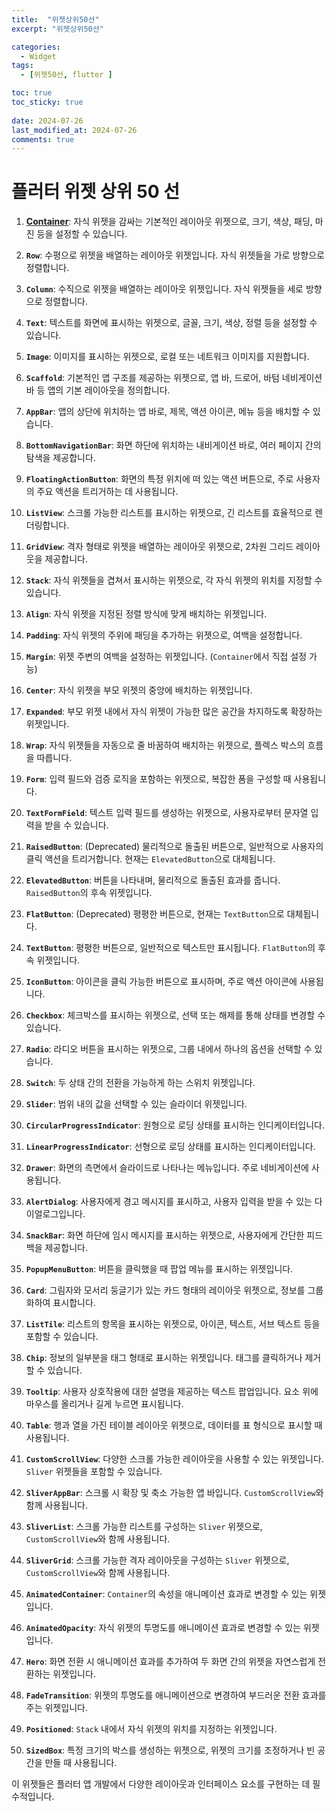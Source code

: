 ```yaml
---
title:  "위젯상위50선" 
excerpt: "위젯상위50선"

categories:
  - Widget
tags:
  - [위젯50선, flutter ]

toc: true
toc_sticky: true
 
date: 2024-07-26
last_modified_at: 2024-07-26
comments: true
---
```


# 플러터 위젯 상위 50 선

1. **[Container](https://herkss.github.io/widget/container/)**: 자식 위젯을 감싸는 기본적인 레이아웃 위젯으로, 크기, 색상, 패딩, 마진 등을 설정할 수 있습니다.
 
2. **`Row`**: 수평으로 위젯을 배열하는 레이아웃 위젯입니다. 자식 위젯들을 가로 방향으로 정렬합니다.

3. **`Column`**: 수직으로 위젯을 배열하는 레이아웃 위젯입니다. 자식 위젯들을 세로 방향으로 정렬합니다.

4. **`Text`**: 텍스트를 화면에 표시하는 위젯으로, 글꼴, 크기, 색상, 정렬 등을 설정할 수 있습니다.

5. **`Image`**: 이미지를 표시하는 위젯으로, 로컬 또는 네트워크 이미지를 지원합니다.

6. **`Scaffold`**: 기본적인 앱 구조를 제공하는 위젯으로, 앱 바, 드로어, 바텀 네비게이션 바 등 앱의 기본 레이아웃을 정의합니다.

7. **`AppBar`**: 앱의 상단에 위치하는 앱 바로, 제목, 액션 아이콘, 메뉴 등을 배치할 수 있습니다.

8. **`BottomNavigationBar`**: 화면 하단에 위치하는 내비게이션 바로, 여러 페이지 간의 탐색을 제공합니다.

9. **`FloatingActionButton`**: 화면의 특정 위치에 떠 있는 액션 버튼으로, 주로 사용자의 주요 액션을 트리거하는 데 사용됩니다.

10. **`ListView`**: 스크롤 가능한 리스트를 표시하는 위젯으로, 긴 리스트를 효율적으로 렌더링합니다.

11. **`GridView`**: 격자 형태로 위젯을 배열하는 레이아웃 위젯으로, 2차원 그리드 레이아웃을 제공합니다.

12. **`Stack`**: 자식 위젯들을 겹쳐서 표시하는 위젯으로, 각 자식 위젯의 위치를 지정할 수 있습니다.

13. **`Align`**: 자식 위젯을 지정된 정렬 방식에 맞게 배치하는 위젯입니다.

14. **`Padding`**: 자식 위젯의 주위에 패딩을 추가하는 위젯으로, 여백을 설정합니다.

15. **`Margin`**: 위젯 주변의 여백을 설정하는 위젯입니다. (`Container`에서 직접 설정 가능)

16. **`Center`**: 자식 위젯을 부모 위젯의 중앙에 배치하는 위젯입니다.

17. **`Expanded`**: 부모 위젯 내에서 자식 위젯이 가능한 많은 공간을 차지하도록 확장하는 위젯입니다.

18. **`Wrap`**: 자식 위젯들을 자동으로 줄 바꿈하여 배치하는 위젯으로, 플렉스 박스의 흐름을 따릅니다.

19. **`Form`**: 입력 필드와 검증 로직을 포함하는 위젯으로, 복잡한 폼을 구성할 때 사용됩니다.

20. **`TextFormField`**: 텍스트 입력 필드를 생성하는 위젯으로, 사용자로부터 문자열 입력을 받을 수 있습니다.

21. **`RaisedButton`**: (Deprecated) 물리적으로 돌출된 버튼으로, 일반적으로 사용자의 클릭 액션을 트리거합니다. 현재는 `ElevatedButton`으로 대체됩니다.

22. **`ElevatedButton`**: 버튼을 나타내며, 물리적으로 돌출된 효과를 줍니다. `RaisedButton`의 후속 위젯입니다.

23. **`FlatButton`**: (Deprecated) 평평한 버튼으로, 현재는 `TextButton`으로 대체됩니다.

24. **`TextButton`**: 평평한 버튼으로, 일반적으로 텍스트만 표시됩니다. `FlatButton`의 후속 위젯입니다.

25. **`IconButton`**: 아이콘을 클릭 가능한 버튼으로 표시하며, 주로 액션 아이콘에 사용됩니다.

26. **`Checkbox`**: 체크박스를 표시하는 위젯으로, 선택 또는 해제를 통해 상태를 변경할 수 있습니다.

27. **`Radio`**: 라디오 버튼을 표시하는 위젯으로, 그룹 내에서 하나의 옵션을 선택할 수 있습니다.

28. **`Switch`**: 두 상태 간의 전환을 가능하게 하는 스위치 위젯입니다.

29. **`Slider`**: 범위 내의 값을 선택할 수 있는 슬라이더 위젯입니다.

30. **`CircularProgressIndicator`**: 원형으로 로딩 상태를 표시하는 인디케이터입니다.

31. **`LinearProgressIndicator`**: 선형으로 로딩 상태를 표시하는 인디케이터입니다.

32. **`Drawer`**: 화면의 측면에서 슬라이드로 나타나는 메뉴입니다. 주로 네비게이션에 사용됩니다.

33. **`AlertDialog`**: 사용자에게 경고 메시지를 표시하고, 사용자 입력을 받을 수 있는 다이얼로그입니다.

34. **`SnackBar`**: 화면 하단에 임시 메시지를 표시하는 위젯으로, 사용자에게 간단한 피드백을 제공합니다.

35. **`PopupMenuButton`**: 버튼을 클릭했을 때 팝업 메뉴를 표시하는 위젯입니다.

36. **`Card`**: 그림자와 모서리 둥글기가 있는 카드 형태의 레이아웃 위젯으로, 정보를 그룹화하여 표시합니다.

37. **`ListTile`**: 리스트의 항목을 표시하는 위젯으로, 아이콘, 텍스트, 서브 텍스트 등을 포함할 수 있습니다.

38. **`Chip`**: 정보의 일부분을 태그 형태로 표시하는 위젯입니다. 태그를 클릭하거나 제거할 수 있습니다.

39. **`Tooltip`**: 사용자 상호작용에 대한 설명을 제공하는 텍스트 팝업입니다. 요소 위에 마우스를 올리거나 길게 누르면 표시됩니다.

40. **`Table`**: 행과 열을 가진 테이블 레이아웃 위젯으로, 데이터를 표 형식으로 표시할 때 사용됩니다.

41. **`CustomScrollView`**: 다양한 스크롤 가능한 레이아웃을 사용할 수 있는 위젯입니다. `Sliver` 위젯들을 포함할 수 있습니다.

42. **`SliverAppBar`**: 스크롤 시 확장 및 축소 가능한 앱 바입니다. `CustomScrollView`와 함께 사용됩니다.

43. **`SliverList`**: 스크롤 가능한 리스트를 구성하는 `Sliver` 위젯으로, `CustomScrollView`와 함께 사용됩니다.

44. **`SliverGrid`**: 스크롤 가능한 격자 레이아웃을 구성하는 `Sliver` 위젯으로, `CustomScrollView`와 함께 사용됩니다.

45. **`AnimatedContainer`**: `Container`의 속성을 애니메이션 효과로 변경할 수 있는 위젯입니다.

46. **`AnimatedOpacity`**: 자식 위젯의 투명도를 애니메이션 효과로 변경할 수 있는 위젯입니다.

47. **`Hero`**: 화면 전환 시 애니메이션 효과를 추가하여 두 화면 간의 위젯을 자연스럽게 전환하는 위젯입니다.

48. **`FadeTransition`**: 위젯의 투명도를 애니메이션으로 변경하여 부드러운 전환 효과를 주는 위젯입니다.

49. **`Positioned`**: `Stack` 내에서 자식 위젯의 위치를 지정하는 위젯입니다.

50. **`SizedBox`**: 특정 크기의 박스를 생성하는 위젯으로, 위젯의 크기를 조정하거나 빈 공간을 만들 때 사용됩니다.

이 위젯들은 플러터 앱 개발에서 다양한 레이아웃과 인터페이스 요소를 구현하는 데 필수적입니다.
